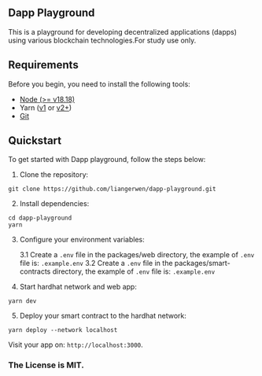 ## Dapp Playground

This is a playground for developing decentralized applications (dapps) using various blockchain technologies.For study use only.

## Requirements

Before you begin, you need to install the following tools:

- [Node (>= v18.18)](https://nodejs.org/en/download/)
- Yarn ([v1](https://classic.yarnpkg.com/en/docs/install/) or [v2+](https://yarnpkg.com/getting-started/install))
- [Git](https://git-scm.com/downloads)

## Quickstart

To get started with Dapp playground, follow the steps below:

1. Clone the repository:

```
git clone https://github.com/liangerwen/dapp-playground.git
```

2. Install dependencies:

```
cd dapp-playground
yarn
```

3. Configure your environment variables:

    3.1 Create a `.env` file in the packages/web directory, the example of `.env` file is: `.example.env`
    3.2 Create a `.env` file in the packages/smart-contracts directory, the example of `.env` file is: `.example.env`

4. Start hardhat network and web app:

```
yarn dev
```

5. Deploy your smart contract to the hardhat network:

```
yarn deploy --network localhost
```

Visit your app on: `http://localhost:3000`.

### The License is MIT.
